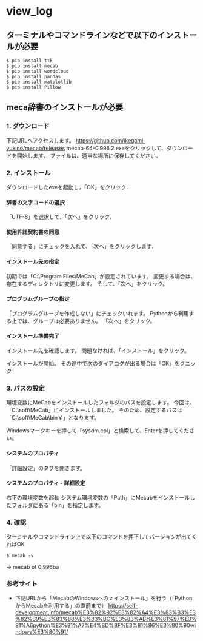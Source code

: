 # view_log


## ターミナルやコマンドラインなどで以下のインストールが必要
~~~
$ pip install ttk 
$ pip install mecab
$ pip install wordcloud
$ pip install pandas
$ pip install matplotlib
$ pip install Pillow
~~~

## meca辞書のインストールが必要

### 1. ダウンロード

下記URLへアクセスします。
https://github.com/ikegami-yukino/mecab/releases
mecab-64-0.996.2.exeをクリックして、ダウンロードを開始します．
ファイルは、適当な場所に保存してください．


### 2. インストール

ダウンロードしたexeを起動し，「OK」をクリック．

#### 辞書の文字コードの選択
「UTF-8」を選択して、「次へ」をクリック．

#### 使用許諾契約書の同意
「同意する」にチェックを入れて、「次へ」をクリックします．

#### インストール先の指定
初期では「C:\Program Files\MeCab」が設定されています。
変更する場合は、存在するディレクトリに変更します。
そして、「次へ」をクリック。

#### プログラムグループの指定
「プログラムグループを作成しない」にチェックいれます。
Pythonから利用する上では、グループは必要ありません。
「次へ」をクリック。


#### インストール準備完了
インストール先を確認します。
問題なければ、「インストール」をクリック。

インストールが開始。
その途中で次のダイアログが出る場合は「OK」をクニック

### 3. パスの設定
環境変数にMeCabをインストールしたフォルダのパスを設定します。
今回は、「C:\soft\MeCab」にインストールしました。
そのため、設定するパスは「C:\soft\MeCab\bin￥」となります。

Windowsマークキーを押して「sysdm.cpl」と検索して、Enterを押してください。

#### システムのプロパティ
「詳細設定」のタブを開きます。
#### システムのプロパティ -  詳細設定
右下の環境変数を起動
システム環境変数の「Path」にMecabをインストールしたフォルダにある「bin」を指定します。

### 4. 確認

ターミナルやコマンドライン上で以下のコマンドを押下してバージョンが出てくればOK
~~~
$ mecab -v
~~~
-> mecab of 0.996ba

### 参考サイト
- 下記URLから「MecabのWindowsへのｚインストール」を行う（「PythonからMecabを利用する」の直前まで）
https://self-development.info/mecab%E3%82%92%E3%82%A4%E3%83%B3%E3%82%B9%E3%83%88%E3%83%BC%E3%83%AB%E3%81%97%E3%81%A6python%E3%81%A7%E4%BD%BF%E3%81%86%E3%80%90windows%E3%80%91/


